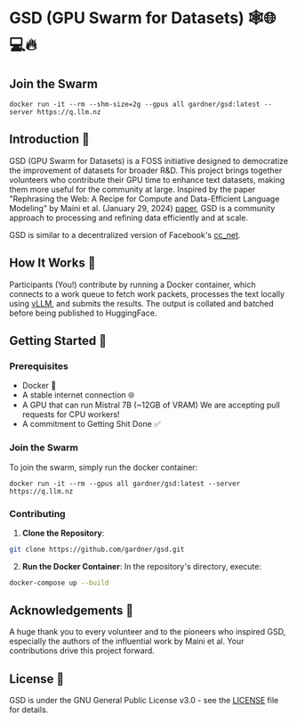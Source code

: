# GSD (GPU Swarm for Datasets) 🕸️🌐💻🔥

## Join the Swarm

```shell
docker run -it --rm --shm-size=2g --gpus all gardner/gsd:latest --server https://q.llm.nz
```

## Introduction 📖

GSD (GPU Swarm for Datasets) is a FOSS initiative designed to democratize the improvement of datasets for broader R&D. This project brings together volunteers who contribute their GPU time to enhance text datasets, making them more useful for the community at large. Inspired by the paper "Rephrasing the Web: A Recipe for Compute and Data-Efficient Language Modeling" by Maini et al. (January 29, 2024) [paper](https://arxiv.org/abs/2401.16380), GSD is a community approach to processing and refining data efficiently and at scale.

GSD is similar to a decentralized version of Facebook's [cc_net](https://github.com/facebookresearch/cc_net).

## How It Works 🚀

Participants (You!) contribute by running a Docker container, which connects to a work queue to fetch work packets, processes the text locally using [vLLM](https://github.com/vllm-project/vllm), and submits the results. The output is collated and batched before being published to HuggingFace.

## Getting Started 🌟

### Prerequisites

- Docker 🐳
- A stable internet connection 🌐
- A GPU that can run Mistral 7B (~12GB of VRAM) We are accepting pull requests for CPU workers!
- A commitment to Getting Shit Done ✅

### Join the Swarm

To join the swarm, simply run the docker container:
```shell
docker run -it --rm --gpus all gardner/gsd:latest --server https://q.llm.nz
```

### Contributing

1. **Clone the Repository**:

```bash
git clone https://github.com/gardner/gsd.git
```

2. **Run the Docker Container**: In the repository's directory, execute:

```bash
docker-compose up --build
```

## Acknowledgements 🙏

A huge thank you to every volunteer and to the pioneers who inspired GSD, especially the authors of the influential work by Maini et al. Your contributions drive this project forward.

## License 📄

GSD is under the GNU General Public License v3.0 - see the [LICENSE](LICENSE) file for details.
